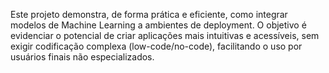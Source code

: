Este projeto demonstra, de forma prática e eficiente, como integrar modelos de Machine Learning a ambientes de deployment. O objetivo é evidenciar o potencial de criar aplicações mais intuitivas e acessíveis, sem exigir codificação complexa (low-code/no-code), facilitando o uso por usuários finais não especializados.
